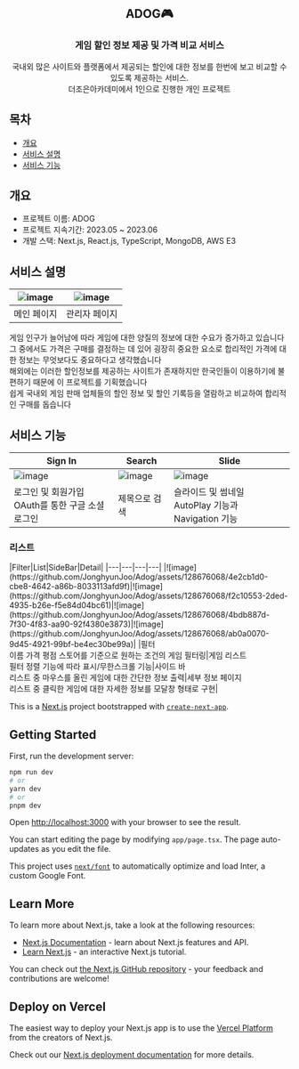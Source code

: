 <div align="center">
<h2>ADOG🎮</h2>
<h3>게임 할인 정보 제공 및 가격 비교 서비스</h3>
국내외 많은 사이트와 플랫폼에서 제공되는 할인에 대한 정보를 한번에 보고 비교할 수 있도록 제공하는 서비스.<br>
더조은아카데미에서 1인으로 진행한 개인 프로젝트
</div>

## 목차
  - [개요](#개요) 
  - [서비스 설명](#서비스-설명)
  - [서비스 기능](#서비스-기능)

## 개요
- 프로젝트 이름: ADOG
- 프로젝트 지속기간: 2023.05 ~ 2023.06
- 개발 스택: Next.js, React.js, TypeScript, MongoDB, AWS E3

## 서비스 설명
|![image](https://github.com/JonghyunJoo/Adog/assets/128676068/192cc582-559e-4df0-932e-fd7c2de51050)|![image](https://github.com/JonghyunJoo/Adog/assets/128676068/0fc84814-62b3-4ae5-ba1b-e75f03657d3f)|
|:---:|:---:|
|메인 페이지|관리자 페이지|

게임 인구가 늘어남에 따라 게임에 대한 양질의 정보에 대한 수요가 증가하고 있습니다<br>
그 중에서도 가격은 구매를 결정하는 데 있어 굉장히 중요한 요소로 합리적인 가격에 대한 정보는 무엇보다도 중요하다고 생각했습니다<br>
해외에는 이러한 할인정보를 제공하는 사이트가 존재하지만 한국인들이 이용하기에 불편하기 때문에 이 프로젝트를 기획했습니다<br>
쉽게 국내외 게임 판매 업체들의 할인 정보 및 할인 기록등을 열람하고 비교하여 합리적인 구매를 돕습니다<br>


## 서비스 기능
|Sign In|Search|Slide|
|---|---|---|
|![image](https://github.com/JonghyunJoo/Adog/assets/128676068/50f4bb31-df11-4a32-9f76-2aa3f6d8ce77)|![image](https://github.com/JonghyunJoo/Adog/assets/128676068/a4923940-dcbd-44e8-8906-489f970bf3e7)|![image](https://github.com/JonghyunJoo/Adog/assets/128676068/34ab6024-f028-4886-916a-cb108fc2aa0a)|
|로그인 및 회원가입<br>OAuth를 통한 구글 소셜로그인|제목으로 검색|슬라이드 및 썸네일<br>AutoPlay 기능과 Navigation 기능|

<h3>리스트</h3>
|Filter|List|SideBar|Detail|
|---|---|---|---|
|![image](https://github.com/JonghyunJoo/Adog/assets/128676068/4e2cb1d0-cbe8-4642-a86b-8033113afd9f)|![image](https://github.com/JonghyunJoo/Adog/assets/128676068/f2c10553-2ded-4935-b26e-f5e84d04bc61)|![image](https://github.com/JonghyunJoo/Adog/assets/128676068/4bdb887d-7f30-4f83-aa90-92f4380e3873)|![image](https://github.com/JonghyunJoo/Adog/assets/128676068/ab0a0070-9d45-4921-99bf-be4ec30be99a)|
|필터<br>이름 가격 평점 스토어를 기준으로 원하는 조건의 게임 필터링|게임 리스트<br>필터 정렬 기능에 따라 표시/무한스크롤 기능|사이드 바<br>리스트 중 마우스를 올린 게임에 대한 간단한 정보 출력|세부 정보 페이지<br>리스트 중 클릭한 게임에 대한 자세한 정보를 모달창 형태로 구현|

This is a [Next.js](https://nextjs.org/) project bootstrapped with [`create-next-app`](https://github.com/vercel/next.js/tree/canary/packages/create-next-app).

## Getting Started

First, run the development server:

```bash
npm run dev
# or
yarn dev
# or
pnpm dev
```

Open [http://localhost:3000](http://localhost:3000) with your browser to see the result.

You can start editing the page by modifying `app/page.tsx`. The page auto-updates as you edit the file.

This project uses [`next/font`](https://nextjs.org/docs/basic-features/font-optimization) to automatically optimize and load Inter, a custom Google Font.

## Learn More

To learn more about Next.js, take a look at the following resources:

- [Next.js Documentation](https://nextjs.org/docs) - learn about Next.js features and API.
- [Learn Next.js](https://nextjs.org/learn) - an interactive Next.js tutorial.

You can check out [the Next.js GitHub repository](https://github.com/vercel/next.js/) - your feedback and contributions are welcome!

## Deploy on Vercel

The easiest way to deploy your Next.js app is to use the [Vercel Platform](https://vercel.com/new?utm_medium=default-template&filter=next.js&utm_source=create-next-app&utm_campaign=create-next-app-readme) from the creators of Next.js.

Check out our [Next.js deployment documentation](https://nextjs.org/docs/deployment) for more details.
